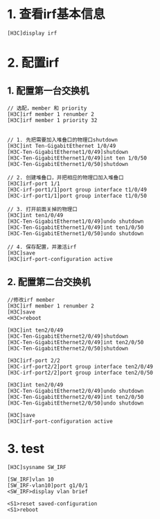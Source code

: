 # 1. 查看irf基本信息

	[H3C]display irf



#  2. 配置irf
## 1. 配置第一台交换机
	// 选配，member 和 priority
	[H3C]irf member 1 renumber 2
	[H3C]irf member 1 priority 32


	// 1. 先把需要加入堆叠口的物理口shutdown
	[H3C]int Ten-GigabitEthernet 1/0/49
	[H3C-Ten-GigabitEthernet1/0/49]shutdown
	[H3C-Ten-GigabitEthernet1/0/49]int ten 1/0/50
	[H3C-Ten-GigabitEthernet1/0/50]shutdown
	
	// 2. 创建堆叠口，并把相应的物理口加入堆叠口
	[H3C]irf-port 1/1
	[H3C-irf-port1/1]port group interface t1/0/49
	[H3C-irf-port1/1]port group interface t1/0/50
	
	// 3. 打开前面关掉的物理口
	[H3C]int ten1/0/49
	[H3C-Ten-GigabitEthernet1/0/49]undo shutdown
	[H3C-Ten-GigabitEthernet1/0/49]int ten1/0/50
	[H3C-Ten-GigabitEthernet1/0/50]undo shutdown
	
	// 4. 保存配置，并激活irf
	[H3C]save
	[H3C]irf-port-configuration active


## 2. 配置第二台交换机
	//修改irf member
	[H3C]irf member 1 renumber 2
	[H3C]save
	<H3C>reboot
	
	[H3C]int ten2/0/49
	[H3C-Ten-GigabitEthernet2/0/49]shutdown
	[H3C-Ten-GigabitEthernet2/0/49]int ten2/0/50
	[H3C-Ten-GigabitEthernet2/0/50]shutdown
	
	[H3C]irf-port 2/2
	[H3C-irf-port2/2]port group interface ten2/0/49
	[H3C-irf-port2/2]port group interface ten2/0/50
	
	[H3C]int ten2/0/49
	[H3C-Ten-GigabitEthernet2/0/49]undo shutdown
	[H3C-Ten-GigabitEthernet2/0/49]int ten2/0/50
	[H3C-Ten-GigabitEthernet2/0/50]undo shutdown
	
	[H3C]save
	[H3C]irf-port-configuration active



# 3. test

    [H3C]sysname SW_IRF
    
    [SW_IRF]vlan 10
    [SW_IRF-vlan10]port g1/0/1
    <SW_IRF>display vlan brief
    
    <S1>reset saved-configuration
    <S1>reboot


